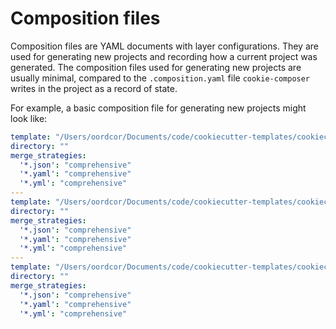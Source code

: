 # Composition files

Composition files are YAML documents with layer configurations. They are used for generating new projects and recording how a current project was generated. The composition files used for generating new projects are usually minimal, compared to the `.composition.yaml` file `cookie-composer` writes in the project as a record of state.

For example, a basic composition file for generating new projects might look like:

```yaml
template: "/Users/oordcor/Documents/code/cookiecutter-templates/cookiecutter-boilerplate"
directory: ""
merge_strategies:
  '*.json': "comprehensive"
  '*.yaml': "comprehensive"
  '*.yml': "comprehensive"
---
template: "/Users/oordcor/Documents/code/cookiecutter-templates/cookiecutter-package"
directory: ""
merge_strategies:
  '*.json': "comprehensive"
  '*.yaml': "comprehensive"
  '*.yml': "comprehensive"
---
template: "/Users/oordcor/Documents/code/cookiecutter-templates/cookiecutter-docs"
directory: ""
merge_strategies:
  '*.json': "comprehensive"
  '*.yaml': "comprehensive"
  '*.yml': "comprehensive"
```
